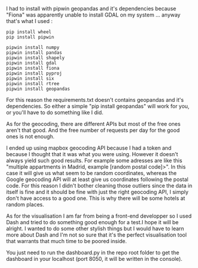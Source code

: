 I had to install with pipwin geopandas and it's dependencies because "Fiona" was apparently unable to install GDAL on my system ... anyway that's what I used :
```
pip install wheel
pip install pipwin

pipwin install numpy
pipwin install pandas
pipwin install shapely
pipwin install gdal
pipwin install fiona
pipwin install pyproj
pipwin install six
pipwin install rtree
pipwin install geopandas
```
For this reason the requirements.txt doesn't contains geopandas and it's dependencies. So either a simple "pip install geopandas" will work for you, or you'll have to do something like I did.



As for the geocoding, there are different APIs but most of the free ones aren't that good. And the free number of requests per day for the good ones is not enough.

I ended up using mapbox geocoding API because I had a token and because I thought that it was what you were using. However it doesn't always yield such good results. 
For example some adresses are like this "multiple appartments in Madrid, example [random postal code]>". In this case it will give us what seem to be random coordinates, whereas the Google geocoding API will at least give us coordinates following the postal code.
For this reason I didn't bother cleaning those outliers since the data in itself is fine and it should be fine with just the right geocoding API, I simply don't have access to a good one. This is why there will be some hotels at random places.

As for the visualisation I am far from being a front-end developper so I used Dash and tried to do something good enough for a test.I hope it will be alright. 
I wanted to do some other stylish things but I would have to learn more about Dash and I'm not so sure that it's the perfect visualisation tool that warrants that much time to be poored inside.

You just need to run the dashboard.py in the repo root folder to get the dashboard in your localhost (port 8050, it will be written in the console).
